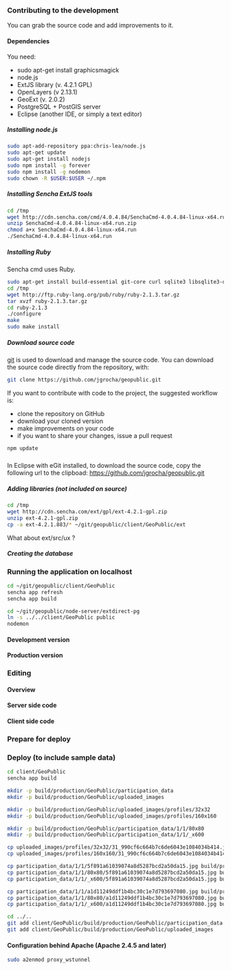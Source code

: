 ### Contributing to the development 

You can grab the source code and add improvements to it.

#### Dependencies

You need:
* sudo apt-get install graphicsmagick
* node.js
* ExtJS library (v. 4.2.1 GPL)
* OpenLayers (v 2.13.1)
* GeoExt (v. 2.0.2)
* PostgreSQL + PostGIS server
* Eclipse (another IDE, or simply a text editor)

##### Installing node.js

```bash
sudo apt-add-repository ppa:chris-lea/node.js
sudo apt-get update
sudo apt-get install nodejs
sudo npm install -g forever
sudo npm install -g nodemon
sudo chown -R $USER:$USER ~/.npm
```

##### Installing Sencha ExtJS tools

```bash
cd /tmp
wget http://cdn.sencha.com/cmd/4.0.4.84/SenchaCmd-4.0.4.84-linux-x64.run.zip
unzip SenchaCmd-4.0.4.84-linux-x64.run.zip
chmod a+x SenchaCmd-4.0.4.84-linux-x64.run
./SenchaCmd-4.0.4.84-linux-x64.run
```

##### Installing Ruby

Sencha cmd uses Ruby.

```bash
sudo apt-get install build-essential git-core curl sqlite3 libsqlite3-dev libxml2-dev libxslt1-dev libreadline-dev libyaml-dev libcurl4-openssl-dev libncurses5-dev libgdbm-dev libffi-dev
cd /tmp
wget http://ftp.ruby-lang.org/pub/ruby/ruby-2.1.3.tar.gz
tar xvzf ruby-2.1.3.tar.gz
cd ruby-2.1.3
./configure
make
sudo make install
```

##### Download source code

[git](http://git-scm.com/) is used to download and manage the source code. You can download the source code directly from the repository, with:

```bash
git clone https://github.com/jgrocha/geopublic.git
```

If you want to contribute with code to the project, the suggested workflow is:
* clone the repository on GitHub
* download your cloned version
* make improvements on your code
* if you want to share your changes, issue a pull request

```bash
npm update
```

##### 

In Eclipse with eGit installed, to download the source code, copy the following url to the clipboad: https://github.com/jgrocha/geopublic.git

##### Adding libraries (not included on source)

```bash
cd /tmp
wget http://cdn.sencha.com/ext/gpl/ext-4.2.1-gpl.zip
unzip ext-4.2.1-gpl.zip
cp -a ext-4.2.1.883/* ~/git/geopublic/client/GeoPublic/ext
```

What about ext/src/ux ?

##### Creating the database


### Running the application on localhost

```bash
cd ~/git/geopublic/client/GeoPublic
sencha app refresh
sencha app build
```

```bash
cd ~/git/geopublic/node-server/extdirect-pg
ln -s ../../client/GeoPublic public
nodemon
```

#### Development version

#### Production version
  
### Editing  

#### Overview

#### Server side code

#### Client side code

### Prepare for deploy

### Deploy (to include sample data)

```bash
cd client/GeoPublic
sencha app build

mkdir -p build/production/GeoPublic/participation_data
mkdir -p build/production/GeoPublic/uploaded_images

mkdir -p build/production/GeoPublic/uploaded_images/profiles/32x32
mkdir -p build/production/GeoPublic/uploaded_images/profiles/160x160

mkdir -p build/production/GeoPublic/participation_data/1/1/80x80
mkdir -p build/production/GeoPublic/participation_data/1/1/_x600

cp uploaded_images/profiles/32x32/31_990cf6c664b7c6de6043e1084034b414.jpg build/production/GeoPublic/uploaded_images/profiles/32x32
cp uploaded_images/profiles/160x160/31_990cf6c664b7c6de6043e1084034b414.jpg build/production/GeoPublic/uploaded_images/profiles/160x160

cp participation_data/1/1/5f891a61039074a8d5287bcd2a50da15.jpg build/production/GeoPublic/participation_data/1/1
cp participation_data/1/1/80x80/5f891a61039074a8d5287bcd2a50da15.jpg build/production/GeoPublic/participation_data/1/1/80x80
cp participation_data/1/1/_x600/5f891a61039074a8d5287bcd2a50da15.jpg build/production/GeoPublic/participation_data/1/1/_x600

cp participation_data/1/1/a1d11249ddf1b4bc30c1e7d793697080.jpg build/production/GeoPublic/participation_data/1/1
cp participation_data/1/1/80x80/a1d11249ddf1b4bc30c1e7d793697080.jpg build/production/GeoPublic/participation_data/1/1/80x80
cp participation_data/1/1/_x600/a1d11249ddf1b4bc30c1e7d793697080.jpg build/production/GeoPublic/participation_data/1/1/_x600

cd ../..
git add client/GeoPublic/build/production/GeoPublic/participation_data
git add client/GeoPublic/build/production/GeoPublic/uploaded_images
```

#### Configuration behind Apache (Apache 2.4.5 and later)

```bash
sudo a2enmod proxy_wstunnel
```
